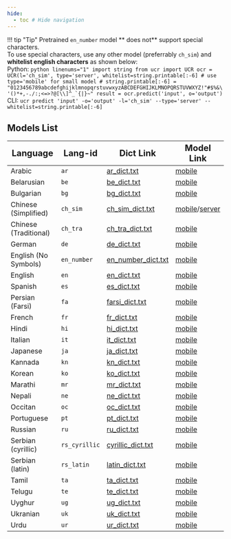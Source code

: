 ```yaml
---
hide:
  - toc # Hide navigation
---
```

!!! tip "Tip"
    Pretrained `en_number` model ** does not** support special characters.  
    To use special characters, use any other model (preferrably `ch_sim`) and **whitelist english characters** as shown below:  
    Python:
    ``` python linenums="1"
    import string
    from ucr import UCR
    ocr = UCR(l='ch_sim', type='server', whitelist=string.printable[:-6] # use type='mobile' for small model
    # string.printable[:-6] = "0123456789abcdefghijklmnopqrstuvwxyzABCDEFGHIJKLMNOPQRSTUVWXYZ!"#$%&\'()*+,-./:;<=>?@[\\]^_`{|}~"
    result = ocr.predict('input', o='output')
    ```
    CLI: `ucr predict 'input' -o='output' -l='ch_sim' --type='server' --whitelist=string.printable[:-6]` 
## Models List

|    <span style="font-weight:bold; font-size: 125%">Language</span>                  | <span style="font-weight:bold; font-size: 125%">Lang-id</span>     | <span style="font-weight:bold; font-size: 125%">Dict Link</span>   | <span style="font-weight:bold; font-size: 125%">Model Link</span>
|----------------------|----------------------|----------------------|----------------------|
| Arabic |	`ar` | [ar_dict.txt](ar.md) |[mobile](mobile_link.md) 
| Belarusian |	`be` | [be_dict.txt](be.md) |[mobile](mobile_link.md)
| Bulgarian |	`bg` | [bg_dict.txt](bg.md) |[mobile](mobile_link.md)
| Chinese (Simplified)|`ch_sim`|[ch_sim_dict.txt](en.md)|[mobile](mobile_link.md)/[server](server_link.md)
| Chinese (Traditional) | `ch_tra` | [ch_tra_dict.txt](ch_tra.md) |[mobile](mobile_link.md)
| German |	`de` | [de_dict.txt](de.md) |[mobile](mobile_link.md)
| English (No Symbols) |	`en_number` | [en_number_dict.txt](en_number.md) |[mobile](mobile_link.md)
| English |	`en` | [en_dict.txt](en.md) |[mobile](mobile_link.md)
| Spanish |	`es` | [es_dict.txt](es.md) |[mobile](mobile_link.md)
| Persian (Farsi) | `fa` | [farsi_dict.txt](Farsi.md) |[mobile](mobile_link.md) | 
| French |	`fr` | [fr_dict.txt](fr.md) |[mobile](mobile_link.md)
| Hindi |	`hi` | [hi_dict.txt](hi.md) |[mobile](mobile_link.md)
| Italian |	`it` | [it_dict.txt](it.md) |[mobile](mobile_link.md)
| Japanese |	`ja` | [ja_dict.txt](ja.md) |[mobile](mobile_link.md)
| Kannada |	`kn` | [kn_dict.txt](kn.md) |[mobile](mobile_link.md)
| Korean |	`ko` | [ko_dict.txt](ko.md) |[mobile](mobile_link.md)
| Marathi |	`mr` | [mr_dict.txt](mr.md) |[mobile](mobile_link.md)
| Nepali |	`ne` | [ne_dict.txt](ne.md) |[mobile](mobile_link.md)
| Occitan |	`oc` | [oc_dict.txt](oc.md) |[mobile](mobile_link.md)
| Portuguese |	`pt` | [pt_dict.txt](pt.md) |[mobile](mobile_link.md)
| Russian |	`ru` | [ru_dict.txt](ru.md) |[mobile](mobile_link.md)
| Serbian (cyrillic) | `rs_cyrillic` | [cyrillic_dict.txt](cyrillic.md) | [mobile](mobile_link.md)	
| Serbian (latin) | `rs_latin` | [latin_dict.txt](latin.md) |[mobile](mobile_link.md) | [mobile](mobile_link.md)	
| Tamil |	`ta` | [ta_dict.txt](ta.md) | [mobile](mobile_link.md)
| Telugu |	`te` | [te_dict.txt](te.md) | [mobile](mobile_link.md)
| Uyghur |	`ug` | [ug_dict.txt](ug.md) | [mobile](mobile_link.md)
| Ukranian |	`uk` | [uk_dict.txt](uk.md) | [mobile](mobile_link.md)
| Urdu |	`ur` | [ur_dict.txt](ur.md) | [mobile](mobile_link.md)